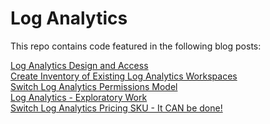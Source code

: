 # Log Analytics

This repo contains code featured in the following blog posts:

[Log Analytics Design and Access](https://www.shankuehn.io/post/log-analytics-design-and-access?WT.mc_id=enterprise-0000-shkuehn)
<br>[Create Inventory of Existing Log Analytics Workspaces](https://www.shankuehn.io/post/create-inventory-of-existing-log-analytics-workspaces?WT.mc_id=enterprise-0000-shkuehn)
<br>[Switch Log Analytics Permissions Model](https://www.shankuehn.io/post/switch-log-analytics-permissions-model?WT.mc_id=enterprise-0000-shkuehn)
<br>[Log Analytics - Exploratory Work](https://www.shankuehn.io/post/log-analytics-sku-exploratory-work?WT.mc_id=enterprise-0000-shkuehn)
<br>[Switch Log Analytics Pricing SKU - It CAN be done!](https://www.shankuehn.io/post/switch-log-analytics-pricing-sku-it-can-be-done?WT.mc_id=enterprise-0000-shkuehn)

